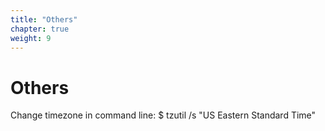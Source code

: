 ```yaml
---
title: "Others"
chapter: true
weight: 9
---
```


# Others
Change timezone in command line: $ tzutil /s "US Eastern Standard Time"
